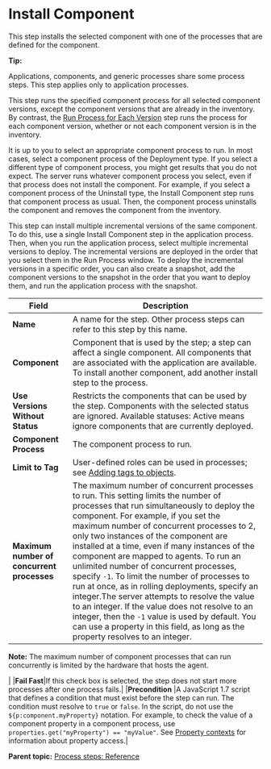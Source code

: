 # Install Component

This step installs the selected component with one of the processes that are defined for the component.

**Tip:** 

Applications, components, and generic processes share some process steps. This step applies only to application processes.

This step runs the specified component process for all selected component versions, except the component versions that are already in the inventory. By contrast, the [Run Process for Each Version](app_processsteps_run_process_version.md) step runs the process for each component version, whether or not each component version is in the inventory.

It is up to you to select an appropriate component process to run. In most cases, select a component process of the Deployment type. If you select a different type of component process, you might get results that you do not expect. The server runs whatever component process you select, even if that process does not install the component. For example, if you select a component process of the Uninstall type, the Install Component step runs that component process as usual. Then, the component process uninstalls the component and removes the component from the inventory.

This step can install multiple incremental versions of the same component. To do this, use a single Install Component step in the application process. Then, when you run the application process, select multiple incremental versions to deploy. The incremental versions are deployed in the order that you select them in the Run Process window. To deploy the incremental versions in a specific order, you can also create a snapshot, add the component versions to the snapshot in the order that you want to deploy them, and run the application process with the snapshot.

|Field|Description|
|-----|-----------|
|**Name**|A name for the step. Other process steps can refer to this step by this name.|
|**Component**| Component that is used by the step; a step can affect a single component. All components that are associated with the application are available. To install another component, add another install step to the process.|
|**Use Versions Without Status**|Restricts the components that can be used by the step. Components with the selected status are ignored. Available statuses: Active means ignore components that are currently deployed.|
|**Component Process**|The component process to run.|
|**Limit to Tag**|User-defined roles can be used in processes; see [Adding tags to objects](addingtags_tsk.md#).|
|**Maximum number of concurrent processes**|The maximum number of concurrent processes to run. This setting limits the number of processes that run simultaneously to deploy the component. For example, if you set the maximum number of concurrent processes to 2, only two instances of the component are installed at a time, even if many instances of the component are mapped to agents. To run an unlimited number of concurrent processes, specify `-1`. To limit the number of processes to run at once, as in rolling deployments, specify an integer.The server attempts to resolve the value to an integer. If the value does not resolve to an integer, then the `-1` value is used by default. You can use a property in this field, as long as the property resolves to an integer.

**Note:** The maximum number of component processes that can run concurrently is limited by the hardware that hosts the agent.

|
|**Fail Fast**|If this check box is selected, the step does not start more processes after one process fails.|
|**Precondition** |A JavaScript 1.7 script that defines a condition that must exist before the step can run. The condition must resolve to `true` or `false`. In the script, do not use the `${p:component.myProperty}` notation. For example, to check the value of a component property in a component process, use `properties.get("myProperty") == "myValue"`. See [Property contexts](ud_properties_context.md#) for information about property access.|

**Parent topic:** [Process steps: Reference](../topics/app_processSteps.md)

